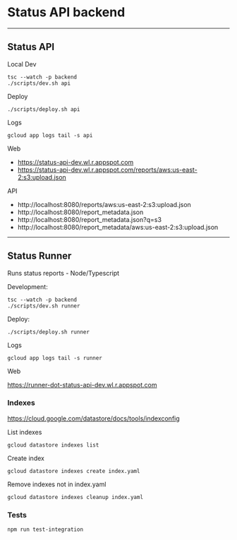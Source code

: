 # Status API backend
---
## Status API

Local Dev

    tsc --watch -p backend
    ./scripts/dev.sh api

Deploy

    ./scripts/deploy.sh api

Logs

`gcloud app logs tail -s api`

Web

- https://status-api-dev.wl.r.appspot.com
- https://status-api-dev.wl.r.appspot.com/reports/aws:us-east-2:s3:upload.json


API

- http://localhost:8080/reports/aws:us-east-2:s3:upload.json
- http://localhost:8080/report_metadata.json
- http://localhost:8080/report_metadata.json?q=s3
- http://localhost:8080/report_metadata/aws:us-east-2:s3:upload.json

---
## Status Runner
Runs status reports - Node/Typescript

Development:

    tsc --watch -p backend
    ./scripts/dev.sh runner

Deploy:

    ./scripts/deploy.sh runner

Logs

`gcloud app logs tail -s runner`


Web

https://runner-dot-status-api-dev.wl.r.appspot.com


### Indexes

https://cloud.google.com/datastore/docs/tools/indexconfig

List indexes

`gcloud datastore indexes list`

Create index

`gcloud datastore indexes create index.yaml`

Remove indexes not in index.yaml

`gcloud datastore indexes cleanup index.yaml`

### Tests

    npm run test-integration